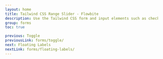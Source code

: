 ```yaml
---
layout: home
title: Tailwind CSS Range Slider - Flowbite
description: Use the Tailwind CSS form and input elements such as checkboxes, radios, textarea, text inputs to collect information from users with Flowbite
group: forms
toc: true

previous: Toggle
previousLink: forms/toggle/
next: Floating Labels
nextLink: forms/floating-labels/
---
```

